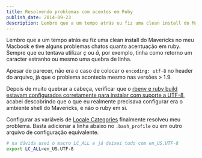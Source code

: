 ```yaml
---
title: Resolvendo problemas com acentos em Ruby
publish_date: 2014-09-23
description: Lembro que a um tempo atrás eu fiz uma clean install do Mavericks no meu Macbook e tive alguns problemas chatos quanto acentuação em ruby.
---
```


Lembro que a um tempo atrás eu fiz uma clean install do Mavericks no meu Macbook
e tive alguns problemas chatos quanto acentuação em ruby. Sempre que eu tentava
utilizar _ç_ ou _ã_, por exemplo, tinha como retorno um caracter estranho ou
mesmo uma quebra de linha.

Apesar de parecer, não era o caso de colocar o `encoding: utf-8` no header do
arquivo, já que o problema acontecia mesmo nas versões > 1.9.

Depois de muito quebrar a cabeça, verificar que o
[rbenv e ruby build estavam configurados corretamente para instalar com suporte a UTF-8](http://blog.rlmflores.me/blog/2012/04/25/adding-utf-8-support-to-rubies-compiled-through-ruby-build/),
acabei descobrindo que o que eu realmente precisava configurar era o ambiente
shell do Mavericks, e não o ruby em si.

Configurar as variáveis de
[Locale Categories](https://www.gnu.org/savannah-checkouts/gnu/libc/manual/html_node/Locale-Categories.html)
finalmente resolveu meu problema. Basta adicionar a linha abaixo no
`.bash_profile` ou em outro arquivo de configuração equivalente.

```bash
# na dúvida usei o macro LC_ALL e já deixei tudo com en_US.UTF-8
export LC_ALL=en_US.UTF-8
```
